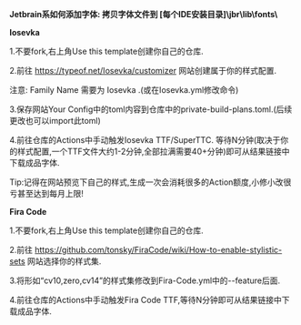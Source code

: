 **Jetbrain系如何添加字体: 拷贝字体文件到 [每个IDE安装目录]\jbr\lib\fonts\\**

**Iosevka**

1.不要fork,右上角Use this template创建你自己的仓库.

2.前往 https://typeof.net/Iosevka/customizer 网站创建属于你的样式配置.

注意: Family Name 需要为 Iosevka .(或在Iosevka.yml修改命令)

3.保存网站Your Config中的toml内容到仓库中的private-build-plans.toml.(后续更改也可以import此toml)

4.前往仓库的Actions中手动触发Iosevka TTF/SuperTTC.
等待N分钟(取决于你的样式配置,一个TTF文件大约1-2分钟,全部拉满需要40+分钟)即可从结果链接中下载成品字体.

Tip:记得在网站预览下自己的样式,生成一次会消耗很多的Action额度,小修小改很亏甚至达到每月上限!

**Fira Code**

1.不要fork,右上角Use this template创建你自己的仓库.

2.前往 https://github.com/tonsky/FiraCode/wiki/How-to-enable-stylistic-sets 网站选择你的样式集.

3.将形如“cv10,zero,cv14”的样式集修改到Fira-Code.yml中的--feature后面.

4.前往仓库的Actions中手动触发Fira Code TTF,等待N分钟即可从结果链接中下载成品字体.
